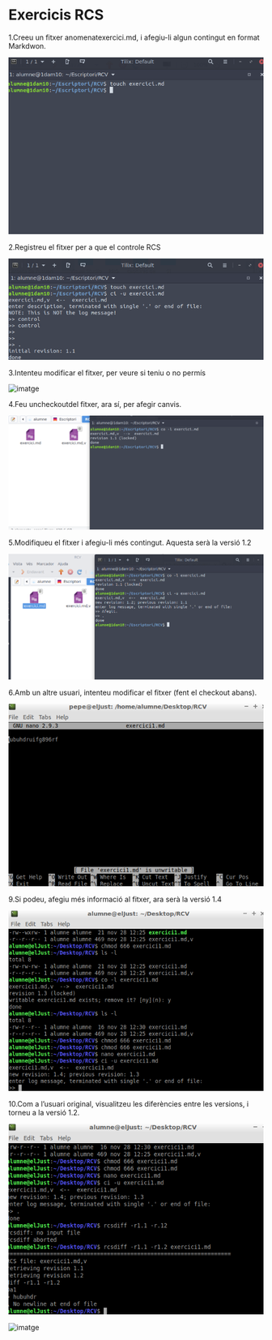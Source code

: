 # Exercicis RCS

1.Creeu un fitxer anomenatexercici.md, i afegiu-li algun contingut en format Markdwon.

![imatge](CrearArxiumd.png)

2.Registreu el fitxer per a que el controle RCS

![imatge](AfegirAcontrol.png)

3.Intenteu modificar el fitxer, per veure si teniu o no permís

![imatge](FitxersBloquejar.png)

4.Feu uncheckoutdel fitxer, ara sí, per afegir canvis.

![imatge](Desbloquejar.png)

5.Modifiqueu el fitxer i afegiu-li més contingut. Aquesta serà la versió 1.2

![imatge](Modificat.png)

6.Amb un altre usuari, intenteu modificar el fitxer (fent el checkout abans).

![imatge](PepeEdita.png)

9.Si podeu, afegiu més informació al fitxer, ara serà la versió 1.4

![imatge](1.4.png)

10.Com a l’usuari original, visualitzeu les diferències entre les versions, i torneu a la versió 1.2.

![imatge](Comparacio.png)

![imatge](Tornar1.4.png)
